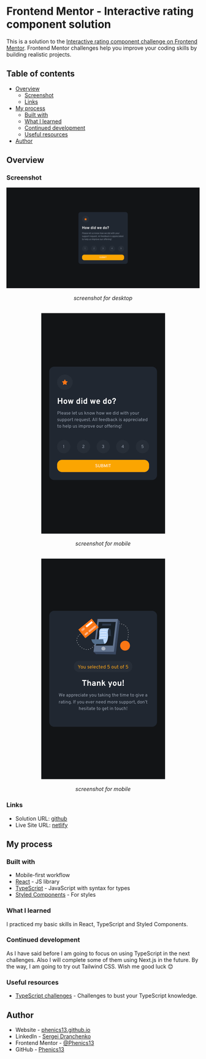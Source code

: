 # Frontend Mentor - Interactive rating component solution

This is a solution to the [Interactive rating component challenge on Frontend Mentor](https://www.frontendmentor.io/challenges/interactive-rating-component-koxpeBUmI). Frontend Mentor challenges help you improve your coding skills by building realistic projects.

## Table of contents

- [Overview](#overview)
  - [Screenshot](#screenshot)
  - [Links](#links)
- [My process](#my-process)
  - [Built with](#built-with)
  - [What I learned](#what-i-learned)
  - [Continued development](#continued-development)
  - [Useful resources](#useful-resources)
- [Author](#author)

## Overview

### Screenshot

<div align="center">
<img src="./solution/Interactive-rating-component-desktop.png" alt="screenshot for desktop"/>
<p><i>screenshot for desktop</i></p>
</div>
<br/>
<div align="center">
<img src="./solution/Interactive-rating-component-mobile.png" alt="screenshot for mobile"/>
<p><i>screenshot for mobile</i></p>
</div>
<br/>
<div align="center">
<img src="./solution/Interactive-rating-component-submit-mobile.png" alt="screenshot for mobile"/>
<p><i>screenshot for mobile</i></p>
</div>

### Links

- Solution URL: [github](https://github.com/Phenics13/frontendmentor-io-qr-code-component)
- Live Site URL: [netlify](https://bucolic-gumdrop-cff5a1.netlify.app/)

## My process

### Built with

- Mobile-first workflow
- [React](https://reactjs.org/) - JS library
- [TypeScript](https://www.typescriptlang.org/) - JavaScript with syntax for types
- [Styled Components](https://styled-components.com/) - For styles

### What I learned

I practiced my basic skills in React, TypeScript and Styled Components.

### Continued development

As I have said before I am going to focus on using TypeScript in the next challenges. Also I will complete some of them using Next.js in the future. By the way, I am going to try out Tailwind CSS. Wish me good luck 😊

### Useful resources

- [TypeScript challenges](https://github.com/type-challenges/type-challenges) - Challenges to bust your TypeScript knowledge.

## Author

- Website - [phenics13.github.io](https://phenics13.github.io/)
- LinkedIn - [Sergei Dranchenko](https://www.linkedin.com/in/sergei-dranchenko-93b800262/)
- Frontend Mentor - [@Phenics13](https://www.frontendmentor.io/profile/Phenics13)
- GitHub - [Phenics13](https://github.com/Phenics13)
